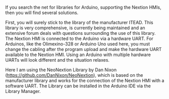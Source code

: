 If you search the net for libraries for Arduino, supporting the Nextion HMIs, then you will find several solutions.

First, you will surely stick to the library of the manufacturer ITEAD. This library is very comprehensive, is currently being maintained and an extensive forum deals with questions surrounding the use of this library. The Nextion HMI is connected to the Arduino via a hardware UART. For Arduinos, like the Olimexino-328 or Arduino Uno used here, you must change the cabling after the program upload and make the hardware UART available to the Nextion HMI. Using an Arduino with multiple hardware UARTs will look different and the situation relaxes.

Here I am using the NeoNextion Library by Dan Nixon (https://github.com/DanNixon/NeoNextion), which is based on the manufacturer library and works for the connection of the Nextion HMI with a software UART. The Library can be installed in the Arduino IDE via the Library Manager.
